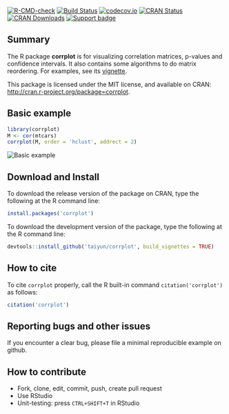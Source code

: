 [![R-CMD-check](https://github.com/taiyun/corrplot/workflows/R-CMD-check/badge.svg)](https://github.com/taiyun/corrplot/actions)
[![Build Status](https://travis-ci.org/taiyun/corrplot.svg?branch=master)](https://travis-ci.org/taiyun/corrplot)
[![codecov.io](https://codecov.io/github/taiyun/corrplot/coverage.svg?branch=master)](https://codecov.io/github/taiyun/corrplot?branch=master)
[![CRAN Status](http://www.r-pkg.org/badges/version/corrplot)](http://cran.r-project.org/package=corrplot)
[![CRAN Downloads](http://cranlogs.r-pkg.org/badges/corrplot)](http://www.r-pkg.org/pkg/corrplot)
[![Support badge](https://img.shields.io/badge/stackoverflow-corrplot-yellowgreen.svg)](http://stackoverflow.com/questions/tagged/r-corrplot)

## Summary
The R package **corrplot** is for visualizing correlation matrices, p-values and
confidence intervals. It also contains some algorithms to do matrix
reordering. For examples, see its
[vignette](http://cloud.r-project.org/web/packages/corrplot/vignettes/corrplot-intro.html).

This package is licensed under the MIT license, and available on CRAN:
<http://cran.r-project.org/package=corrplot>.



## Basic example
```r
library(corrplot)
M <- cor(mtcars)
corrplot(M, order = 'hclust', addrect = 2)
```
![Basic example](https://raw.githubusercontent.com/taiyun/corrplot/master/vignettes/webimg/rectangles-1.png)

## Download and Install

To download the release version of the package on CRAN, type the following at the R command line:
```r
install.packages('corrplot')
```

To download the development version of the package, type the following at the R command line:
```r
devtools::install_github('taiyun/corrplot', build_vignettes = TRUE)
```

## How to cite
To cite `corrplot` properly, call the R built-in command
`citation('corrplot')` as follows:

```r
citation('corrplot')
```

## Reporting bugs and other issues
If you encounter a clear bug, please file a minimal reproducible example on github.



## How to contribute
- Fork, clone, edit, commit, push, create pull request
- Use RStudio
- Unit-testing: press `CTRL+SHIFT+T` in RStudio
